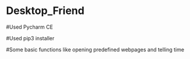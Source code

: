 # Desktop_Friend
#Used Pycharm CE

#Used pip3 installer


#Some basic functions like opening predefined webpages and telling time


